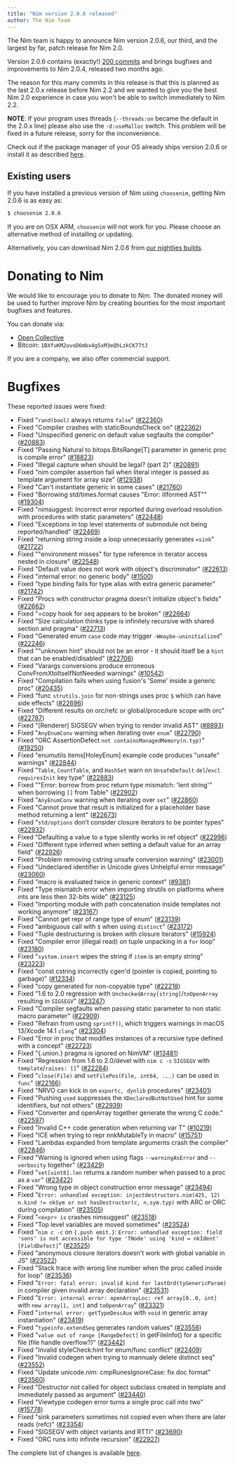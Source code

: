 ```yaml
---
title: "Nim version 2.0.6 released"
author: The Nim Team
---
```


The Nim team is happy to announce Nim version 2.0.6, our third, and the largest by far, patch release for Nim 2.0.

Version 2.0.6 contains (exactly!) [200 commits](https://github.com/nim-lang/Nim/compare/v2.0.4...v2.0.6) and brings bugfixes and improvements to Nim 2.0.4, released two months ago.

The reason for this many commits in this release is that this is planned as the last 2.0.x release before Nim 2.2 and we wanted to give you the best Nim 2.0 experience in case you won't be able to switch immediately to Nim 2.2.

**NOTE**: If your program uses threads (`--threads:on` became the default in the 2.0.x line) please also use the `-d:useMalloc` switch.
This problem will be fixed in a future release, sorry for the inconvenience.

Check out if the package manager of your OS already ships version 2.0.6 or
install it as described [here](https://nim-lang.org/install.html).


## Existing users

If you have installed a previous version of Nim using `choosenim`,
getting Nim 2.0.6 is as easy as:

```bash
$ choosenim 2.0.6
```

If you are on OSX ARM, `choosenim` will not work for you.
Please choose an alternative method of installing or updating.

Alternatively, you can download Nim 2.0.6 from
[our nightlies builds](https://github.com/nim-lang/nightlies/releases/tag/2024-03-28-version-2-0-b47747d31844c6bd9af4322efe55e24fefea544c).




# Donating to Nim

We would like to encourage you to donate to Nim.
The donated money will be used to further improve Nim by creating bounties
for the most important bugfixes and features.

You can donate via:

* [Open Collective](https://opencollective.com/nim)
* Bitcoin: `1BXfuKM2uvoD6mbx4g5xM3eQhLzkCK77tJ`

If you are a company, we also offer commercial support.




# Bugfixes

These reported issues were fixed:

- Fixed "`rand(bool)` always returns `false`"
  ([#22360](https://github.com/nim-lang/Nim/issues/22360))
- Fixed "Compiler crashes with staticBoundsCheck on"
  ([#22362](https://github.com/nim-lang/Nim/issues/22362))
- Fixed "Unspecified generic on default value segfaults the compiler"
  ([#20883](https://github.com/nim-lang/Nim/issues/20883))
- Fixed "Passing Natural to bitops.BitsRange[T] parameter in generic proc is compile error"
  ([#18823](https://github.com/nim-lang/Nim/issues/18823))
- Fixed "Illegal capture when should be legal? (part 2)"
  ([#20891](https://github.com/nim-lang/Nim/issues/20891))
- Fixed "nim compiler assertion fail when literal integer is passed as template argument for array size"
  ([#12938](https://github.com/nim-lang/Nim/issues/12938))
- Fixed "Can't instantiate generic in some cases"
  ([#21760](https://github.com/nim-lang/Nim/issues/21760))
- Fixed "Borrowing std/times.format causes "Error: illformed AST""
  ([#19304](https://github.com/nim-lang/Nim/issues/19304))
- Fixed "nimsuggest: Incorrect error reported during overload resolution with procedures with static parameters"
  ([#22448](https://github.com/nim-lang/Nim/issues/22448))
- Fixed "Exceptions in top level statements of submodule not being reported/handled"
  ([#22469](https://github.com/nim-lang/Nim/issues/22469))
- Fixed "returning string inside a loop unnecessarily generates `=sink`"
  ([#21722](https://github.com/nim-lang/Nim/issues/21722))
- Fixed ""environment misses" for type reference in iterator access nested in closure"
  ([#22548](https://github.com/nim-lang/Nim/issues/22548))
- Fixed "Default value does not work with object's discriminator"
  ([#22613](https://github.com/nim-lang/Nim/issues/22613))
- Fixed "internal error: no generic body"
  ([#1500](https://github.com/nim-lang/Nim/issues/1500))
- Fixed "type binding fails for type alias with extra generic parameter"
  ([#21742](https://github.com/nim-lang/Nim/issues/21742))
- Fixed "Procs with constructor pragma doesn't initialize object's fields"
  ([#22662](https://github.com/nim-lang/Nim/issues/22662))
- Fixed "=copy hook for seq appears to be broken"
  ([#22664](https://github.com/nim-lang/Nim/issues/22664))
- Fixed "Size calculation thinks type is infinitely recursive with shared section and pragma"
  ([#22713](https://github.com/nim-lang/Nim/issues/22713))
- Fixed "Generated enum `case` code may trigger `-Wmaybe-uninitialized`"
  ([#22246](https://github.com/nim-lang/Nim/issues/22246))
- Fixed ""unknown hint" should not be an error - it should itself be a `hint` that can be enabled/disabled"
  ([#22706](https://github.com/nim-lang/Nim/issues/22706))
- Fixed "Varargs conversions produce erroneous ConvFromXtoItselfNotNeeded warnings"
  ([#10542](https://github.com/nim-lang/Nim/issues/10542))
- Fixed "Compilation fails when using fusion's 'Some' inside a generic proc"
  ([#20435](https://github.com/nim-lang/Nim/issues/20435))
- Fixed "func `strutils.join` for non-strings uses proc `$` which can have side effects"
  ([#22696](https://github.com/nim-lang/Nim/issues/22696))
- Fixed "Different results on orc/refc or global/procedure scope with orc"
  ([#22787](https://github.com/nim-lang/Nim/issues/22787))
- Fixed "[Renderer] SIGSEGV when trying to render invalid AST"
  ([#8893](https://github.com/nim-lang/Nim/issues/8893))
- Fixed "`AnyEnumConv` warning when iterating over `enum`"
  ([#22790](https://github.com/nim-lang/Nim/issues/22790))
- Fixed "ORC AssertionDefect `not containsManagedMemory(n.typ)`"
  ([#19250](https://github.com/nim-lang/Nim/issues/19250))
- Fixed "enumutils items[HoleyEnum] example code produces "unsafe" warnings"
  ([#22844](https://github.com/nim-lang/Nim/issues/22844))
- Fixed "`Table`, `CountTable`, and `HashSet` warn on `UnsafeDefault` `del`/`excl` `requiresInit` key type"
  ([#22883](https://github.com/nim-lang/Nim/issues/22883))
- Fixed ""Error: borrow from proc return type mismatch: 'lent string'" when borrowing `[]` from Table"
  ([#22902](https://github.com/nim-lang/Nim/issues/22902))
- Fixed "`AnyEnumConv` warning when iterating over `set`"
  ([#22860](https://github.com/nim-lang/Nim/issues/22860))
- Fixed "Cannot prove that result is initialized for a placeholder base method returning a lent"
  ([#22673](https://github.com/nim-lang/Nim/issues/22673))
- Fixed "`std/options` don’t consider closure iterators to be pointer types"
  ([#22932](https://github.com/nim-lang/Nim/issues/22932))
- Fixed "Defaulting a value to a type silently works in ref object"
  ([#22996](https://github.com/nim-lang/Nim/issues/22996))
- Fixed "Different type inferred when setting a default value for an array field"
  ([#22926](https://github.com/nim-lang/Nim/issues/22926))
- Fixed "Problem removing cstring unsafe conversion warning"
  ([#23001](https://github.com/nim-lang/Nim/issues/23001))
- Fixed "Undeclared identifier in Unicode gives Unhelpful error message"
  ([#23060](https://github.com/nim-lang/Nim/issues/23060))
- Fixed "macro is evaluated twice in generic context"
  ([#9381](https://github.com/nim-lang/Nim/issues/9381))
- Fixed "Type mismatch error when importing strutils on platforms where ints are less then 32-bits wide"
  ([#23125](https://github.com/nim-lang/Nim/issues/23125))
- Fixed "Importing module with path concatenation inside templates not working anymore"
  ([#23167](https://github.com/nim-lang/Nim/issues/23167))
- Fixed "Cannot get repr of range type of enum"
  ([#23139](https://github.com/nim-lang/Nim/issues/23139))
- Fixed "ambiguous call with `$` when using `distinct`"
  ([#23172](https://github.com/nim-lang/Nim/issues/23172))
- Fixed "Tuple destructuring is broken with closure iterators"
  ([#15924](https://github.com/nim-lang/Nim/issues/15924))
- Fixed "Compiler error (illegal read) on tuple unpacking in a `for` loop"
  ([#23180](https://github.com/nim-lang/Nim/issues/23180))
- Fixed "`system.insert` wipes the string if `item` is an empty string"
  ([#23223](https://github.com/nim-lang/Nim/issues/23223))
- Fixed "const cstring incorrectly cgen'd (pointer is copied, pointing to garbage)"
  ([#12334](https://github.com/nim-lang/Nim/issues/12334))
- Fixed "copy generated for non-copyable type"
  ([#22218](https://github.com/nim-lang/Nim/issues/22218))
- Fixed "1.6 to 2.0 regression with `UncheckedArray[string]`/`toOpenArray` resulting in `SIGSEGV`"
  ([#23247](https://github.com/nim-lang/Nim/issues/23247))
- Fixed "Compiler segfaults when passing static parameter to non static macro parameter"
  ([#22909](https://github.com/nim-lang/Nim/issues/22909))
- Fixed "Refrain from using `sprintf()`, which triggers warnings in macOS 13/Xcode 14.1 `clang`"
  ([#23304](https://github.com/nim-lang/Nim/issues/23304))
- Fixed "Error in proc that modifies instances of a recursive type defined with a concept"
  ([#22723](https://github.com/nim-lang/Nim/issues/22723))
- Fixed "{.union.} pragma is ignored on NimVM"
  ([#13481](https://github.com/nim-lang/Nim/issues/13481))
- Fixed "Regression from 1.6 to 2.0/devel with `nim c -c` `SIGSEGV` with `template`/`raises: []`"
  ([#22284](https://github.com/nim-lang/Nim/issues/22284))
- Fixed "`close(File)` and `setFilePos(File, int64, ...)` can be used in `func`"
  ([#22166](https://github.com/nim-lang/Nim/issues/22166))
- Fixed "NRVO can kick in on `exportc, dynlib` procedures"
  ([#23401](https://github.com/nim-lang/Nim/issues/23401))
- Fixed "Pushing `used` suppresses the `XDeclaredButNotUsed` hint for some identifiers, but not others"
  ([#22939](https://github.com/nim-lang/Nim/issues/22939))
- Fixed "Converter and openArray together generate the wrong C code."
  ([#22597](https://github.com/nim-lang/Nim/issues/22597))
- Fixed "Invalid C++ code generation when returning var T"
  ([#10219](https://github.com/nim-lang/Nim/issues/10219))
- Fixed "ICE when trying to repr nnkMutableTy in macro"
  ([#15751](https://github.com/nim-lang/Nim/issues/15751))
- Fixed "Lambdas expanded from template arguments crash the compiler"
  ([#22846](https://github.com/nim-lang/Nim/issues/22846))
- Fixed "Warning is ignored when using flags `--warningAsError` and `--verbosity` together"
  ([#23429](https://github.com/nim-lang/Nim/issues/23429))
- Fixed "`set[uint8].len` returns a random number when passed to a proc as a `var`"
  ([#23422](https://github.com/nim-lang/Nim/issues/23422))
- Fixed "Wrong type in object construction error message"
  ([#23494](https://github.com/nim-lang/Nim/issues/23494))
- Fixed "`Error: unhandled exception: injectdestructors.nim(425, 12) n.kind != nkSym or not hasDestructor(c, n.sym.typ)` with ARC or ORC during compilation"
  ([#23505](https://github.com/nim-lang/Nim/issues/23505))
- Fixed "`<expr> is` crashes nimsuggest"
  ([#23518](https://github.com/nim-lang/Nim/issues/23518))
- Fixed "Top level variables are moved sometimes"
  ([#23524](https://github.com/nim-lang/Nim/issues/23524))
- Fixed "`nim c -c` on `{.push emit.}`: `Error: unhandled exception: field 'sons' is not accessible for type 'TNode' using 'kind = nkIdent' [FieldDefect]`"
  ([#23525](https://github.com/nim-lang/Nim/issues/23525))
- Fixed "anonymous closure iterators doesn't work with global variable in JS"
  ([#23522](https://github.com/nim-lang/Nim/issues/23522))
- Fixed "Stack trace with wrong line number when the proc called inside for loop"
  ([#23536](https://github.com/nim-lang/Nim/issues/23536))
- Fixed "`Error: fatal error: invalid kind for lastOrd(tyGenericParam)` in compiler given invalid array declaration"
  ([#23531](https://github.com/nim-lang/Nim/issues/23531))
- Fixed "`Error: internal error: openArrayLoc: ref array[0..0, int]` with `new array[1, int]` and `toOpenArray`"
  ([#23321](https://github.com/nim-lang/Nim/issues/23321))
- Fixed "`internal error: getTypeDescAux` with `void` in generic array instantiation"
  ([#23419](https://github.com/nim-lang/Nim/issues/23419))
- Fixed "`typeinfo.extendSeq` generates random values"
  ([#23556](https://github.com/nim-lang/Nim/issues/23556))
- Fixed "`value out of range [RangeDefect]` in getFileInfo() for a specific file (file handle overflow?)"
  ([#23442](https://github.com/nim-lang/Nim/issues/23442))
- Fixed "Invalid styleCheck:hint for enum/func conflict"
  ([#22409](https://github.com/nim-lang/Nim/issues/22409))
- Fixed "Invalid codegen when trying to mannualy delete distinct seq"
  ([#23552](https://github.com/nim-lang/Nim/issues/23552))
- Fixed "Update unicode.nim: cmpRunesIgnoreCase: fix doc format"
  ([#23560](https://github.com/nim-lang/Nim/issues/23560))
- Fixed "Destructor not called for object subclass created in template and immediately passed as argument"
  ([#23440](https://github.com/nim-lang/Nim/issues/23440))
- Fixed "Viewtype codegen error turns a single proc call into two"
  ([#15778](https://github.com/nim-lang/Nim/issues/15778))
- Fixed "sink parameters sometimes not copied even when there are later reads (refc)"
  ([#23354](https://github.com/nim-lang/Nim/issues/23354))
- Fixed "SIGSEGV with object variants and RTTI"
  ([#23690](https://github.com/nim-lang/Nim/issues/23690))
- Fixed "ORC runs into infinite recursion"
  ([#22927](https://github.com/nim-lang/Nim/issues/22927))



The complete list of changes is available
[here](https://github.com/nim-lang/Nim/compare/v2.0.4...v2.0.6).



